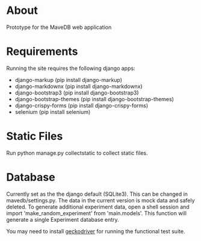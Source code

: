 # About
Prototype for the MaveDB web application

# Requirements
Running the site requires the following django apps:
- django-markup (pip install django-markup)
- django-markdownx (pip install django-markdownx)
- django-bootstrap3 (pip install django-bootstrap3)
- django-bootstrap-themes (pip install django-bootstrap-themes)
- django-crispy-forms (pip install django-crispy-forms)
- selenium (pip install selenium)

# Static Files
Run python manage.py collectstatic to collect static files.

# Database
Currently set as the the django default (SQLite3). This can be changed in mavedb/settings.py. The data in the current version is mock data and safely deleted. To generate additional experiment data, open a shell session and import 'make_random_experiment' from 'main.models'. This function will generate a single Experiment database entry.

You may need to install [geckodriver](https://github.com/mozilla/geckodriver/releases) for running the functional test suite.
